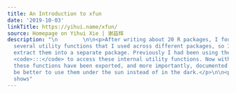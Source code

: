 ```yaml
---
title: An Introduction to xfun
date: '2019-10-03'
linkTitle: https://yihui.name/xfun/
source: Homepage on Yihui Xie | 谢益辉
description: "\n        \n\n<p>After writing about 20 R packages, I found I had accumulated
  several utility functions that I used across different packages, so I decided to
  extract them into a separate package. Previously I had been using the evil triple-colon
  <code>:::</code> to access these internal utility functions. Now with <strong>xfun</strong>,
  these functions have been exported, and more importantly, documented. It should
  be better to use them under the sun instead of in the dark.</p>\n\n<p>This page
  shows"
---
```

